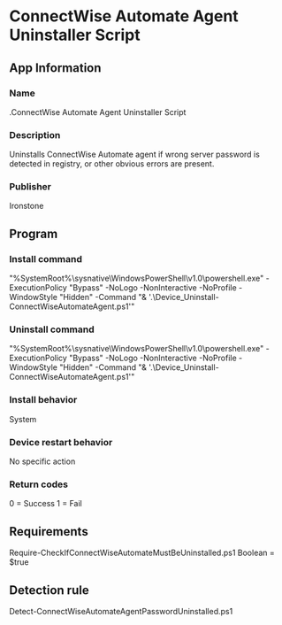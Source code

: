 # ConnectWise Automate Agent Uninstaller Script
## App Information
### Name
.ConnectWise Automate Agent Uninstaller Script

### Description
Uninstalls ConnectWise Automate agent if wrong server password is detected in registry, or other obvious errors are present.

### Publisher
Ironstone



## Program
### Install command
"%SystemRoot%\sysnative\WindowsPowerShell\v1.0\powershell.exe" -ExecutionPolicy "Bypass" -NoLogo -NonInteractive -NoProfile -WindowStyle "Hidden" -Command "& '.\Device_Uninstall-ConnectWiseAutomateAgent.ps1'"

### Uninstall command
"%SystemRoot%\sysnative\WindowsPowerShell\v1.0\powershell.exe" -ExecutionPolicy "Bypass" -NoLogo -NonInteractive -NoProfile -WindowStyle "Hidden" -Command "& '.\Device_Uninstall-ConnectWiseAutomateAgent.ps1'"

### Install behavior
System

### Device restart behavior
No specific action

### Return codes
0 = Success
1 = Fail



## Requirements
Require-CheckIfConnectWiseAutomateMustBeUninstalled.ps1
Boolean = $true


## Detection rule
Detect-ConnectWiseAutomateAgentPasswordUninstalled.ps1